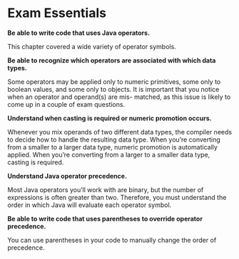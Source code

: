 # Exam Essentials

**Be able to write code that uses Java operators.**

This chapter covered a wide variety of operator symbols.

**Be able to recognize which operators are associated with which data types.**

Some operators may be applied only to numeric primitives, some only to boolean values, and some only to objects.
It is important that you notice when an operator and operand(s) are mis- matched, as this issue is likely to come up in
a couple of exam questions.

**Understand when casting is required or numeric promotion occurs.**

Whenever you mix operands of two different data types, the compiler needs to decide how to handle the resulting data
type. When you’re converting from a smaller to a larger data type, numeric promotion is automatically applied. When
you’re converting from a larger to a smaller data type, casting is required.

**Understand Java operator precedence.**

Most Java operators you’ll work with are binary, but the number of expressions is often greater than two. Therefore, you
must understand the order in which Java will evaluate each operator symbol.

**Be able to write code that uses parentheses to override operator precedence.**

You can use parentheses in your code to manually change the order of precedence.
